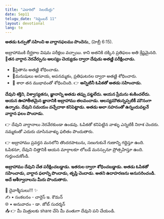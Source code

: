 ```yaml
---
title: "ఎడారిలో  సెలయేర్లు"
date: Sep11
telugu_date: "సెప్టెంబర్ 11"
layout: devotional
lang: te
---
```


**అతడు ఓర్పుతో సహించి ఆ వాగ్దానఫలము పొందెను**_ (హెబ్రీ 6:15).

అబ్రాహాముకి దీర్ఘకాల విషమ పరీక్షలు వచ్చాయి. కాని అతనికి దక్కిన ప్రతిఫలం అతి శ్రేష్టమైనది. 
**📖తన వాగ్దాన నెరవేర్పును ఆలస్యం చెయ్యడం ద్వారా దేవుడు అతణ్ణి పరీక్షించాడు.**

- 🔹సైతాను అతణ్ణి శోధించాడు.
- 🔹మనుషులు అసూయ, అపనమ్మకం, ప్రతిఘటనల ద్వారా అతణ్ణి శోధించారు.
- 🔹 శారా తన ముభావంతో శోధించింది.
👉 **అన్నిటినీ ఓపికతో అతడు సహించాడు.**

 **దేవుని శక్తిని, విశ్వాస్యతను, జ్ఞానాన్ని అతడు తప్పు పట్టలేదు. ఆయన ప్రేమను శంకించలేదు. ఆయన ఊహాతీతమైన జ్ఞానానికి అబ్రాహాము తలవంచాడు. ఆలస్యమౌతున్నప్పటికీ మౌనంగా ఉన్నాడు. దేవుని సమయం వచ్చేదాకా కనిపెట్టాడు. అతడు అలా సహనంతో ఉన్నందువల్లనే వాగ్దాన ఫలం పొందాడు.**

👉 దేవుని వాగ్దానాలు నెరవేరకుండా ఉండవు. ఓపికతో కనిపెట్టిన వాళ్ళు ఎన్నటికీ నిరాశ చెందరు. నమ్మకంతో ఎదురు చూసినవాళ్ళు ఫలితం పొందుతారు.

👉 అబ్రాహాము ప్రవర్తన మనలోని తొందరపాటును, సణుగుకునే గుణాన్ని గద్దిస్తూ ఉంది. ఓపికనూ, దేవుని చిత్తానికీ ఆయన మార్గాలకూ లోబడే మనస్సునూ ప్రోత్సహిస్తూ ఉంది. గుర్తుంచుకోండి. 

**అబ్రాహాము దేవుని చేత పరీక్షించబడ్డాడు. ఇతరుల ద్వారా శోధించబడ్డాడు. అతడు ఓపికతో సహించాడు, వాగ్దాన ఫలాన్ని పొందాడు, తృప్తి చెందాడు. అతని ఉదాహరణను అనుసరించండి. అదే ఆశీర్వాదాలను మీరు పొందుతారు.**

<div class="blessing">🙏 <span class="bless-text">దైవాశ్శీసులు!!!</span> ✨</div>

<div class="credit">✍️ <span class="credit-text">▪ సంకలనం - చార్లెస్ ఇ. కౌమన్</span></div>
<div class="credit">🌐 <span class="credit-text">▪ అనువాదం - డా. జోబ్ సుదర్శన్</span></div>


<div class="share">📤 👉 <span class="share-text">మీ మిత్రులకు share చేసి మీ వంతుగా దేవుని పని చేయండి.</span></div>
